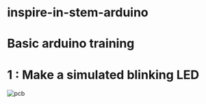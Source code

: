 # inspire-in-stem-arduino
# Basic arduino training
# 1 : Make a simulated blinking LED
![pcb](https://user-images.githubusercontent.com/67919419/172799704-55b3811d-ee31-48f7-8f02-50291be3b3f4.PNG)
